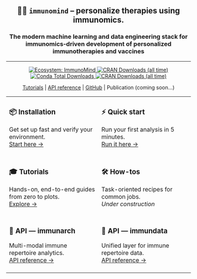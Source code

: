 <div align="center">
<h2>🐦‍🔥 <code>immunomind</code> – <strong>personalize therapies using immunomics.</strong></h2>
<h3><strong>The modern machine learning and data engineering stack for immunomics-driven development of personalized immunotherapies and vaccines</strong></h3>
</div>

---

<div align="center">
  <a href="https://github.com/immunomind">
    <img alt="Ecosystem: ImmunoMind"
         src="https://img.shields.io/badge/ecosystem-ImmunoMind-orange?style=flat-square">
  </a>
  <a href="https://www.r-pkg.org/pkg/immunarch">
    <img alt="CRAN Downloads (all time)"
         src="https://cranlogs.r-pkg.org/badges/grand-total/immunarch">
  </a>
  <a href="https://anaconda.org/conda-forge/r-immunarch">
    <img alt="Conda Total Downloads"
         src="https://anaconda.org/conda-forge/r-immunarch/badges/downloads.svg">
  </a>
  <a href="https://www.r-pkg.org/pkg/immundata">
    <img alt="CRAN Downloads (all time)"
         src="https://cranlogs.r-pkg.org/badges/grand-total/immundata">
  </a>
</div>

<p align="center">
  <a href="https://immunomind.github.io/docs/tutorials/single-cell/">Tutorials</a>
  |
  <a href="https://immunomind.github.io/docs/api/reference/">API reference</a>
  |
  <a href=https://github.com/immunomind/>GitHub</a>
  |
  Publication (coming soon...)
</p>


<div align="center">
<table width="100%">
<tr>
<td width="50%" valign="top"><h3>📦 Installation</h3>Get set up fast and verify your environment.<br/><a href="./docs/intro/installation.md">Start here →</a><br/><br/></td>
<td width="50%" valign="top"><h3>⚡ Quick start</h3>Run your first analysis in 5 minutes.<br/><a href="./docs/intro/quick-start.md">Run it here →</a><br/><br/></td>
</tr>
<tr>
<td valign="top"><h3>🎓 Tutorials</h3>Hands-on, end-to-end guides from zero to plots.<br/><a href="./docs/tutorials/single-cell.md">Explore →</a><br/><br/></td>
<td valign="top"><h3>🛠️ How-tos</h3>Task-oriented recipes for common jobs.<br/><em>Under construction</em><br/><br/></td>
</tr>
<tr>
<td valign="top"><h3>🧬 API — immunarch</h3>Multi-modal immune repertoire analytics.<br/><a href="https://immunomind.github.io/immunarch/reference">API reference →</a><br/><br/></td>
<td valign="top"><h3>🦋 API — immundata</h3>Unified layer for immune repertoire data.<br/><a href="https://immunomind.github.io/immundata/reference">API reference →</a><br/><br/></td>
</tr>
</table>
</div>
